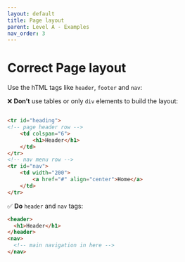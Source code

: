 ```yaml
---
layout: default
title: Page layout
parent: Level A - Examples
nav_order: 3
---
```


# Correct Page layout 

Use the hTML tags like `header`, `footer` and `nav`:

 
❌ **Don’t** use tables or only `div` elements to build the layout:
```html

<tr id="heading">
<!-- page header row -->
    <td colspan="6">
        <h1>Header</h1>
    </td>
</tr>
<!-- nav menu row -->
<tr id="nav">
    <td width="200">
        <a href="#" align="center">Home</a>
    </td>
</tr>
```  
✅ **Do** `header` and `nav` tags:
```html
<header>
  <h1>Header</h1>
</header>
<nav>
  <!-- main navigation in here -->
</nav>
```
 
